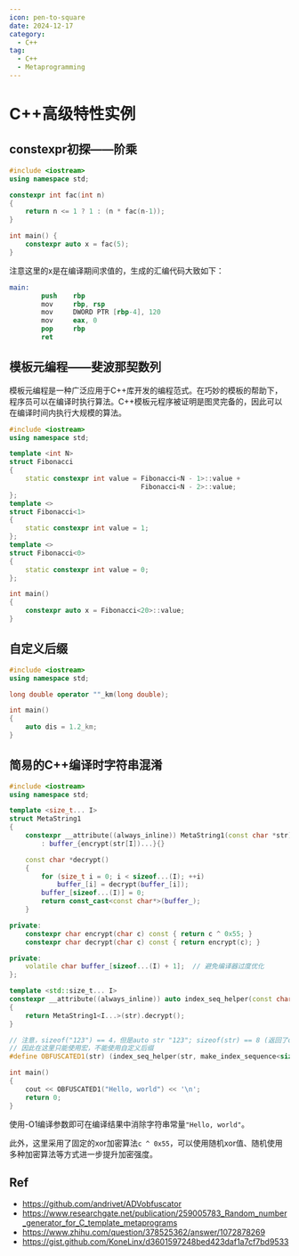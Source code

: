 ```yaml
---
icon: pen-to-square
date: 2024-12-17
category:
  - C++
tag:
  - C++
  - Metaprogramming
---
```


# C++高级特性实例

## constexpr初探——阶乘

```cpp
#include <iostream>
using namespace std;

constexpr int fac(int n)
{
    return n <= 1 ? 1 : (n * fac(n-1));
}

int main() {
    constexpr auto x = fac(5);
}
```

注意这里的x是在编译期间求值的，生成的汇编代码大致如下：

```s
main:
        push    rbp
        mov     rbp, rsp
        mov     DWORD PTR [rbp-4], 120
        mov     eax, 0
        pop     rbp
        ret
```

## 模板元编程——斐波那契数列

模板元编程是一种广泛应用于C++库开发的编程范式。在巧妙的模板的帮助下，程序员可以在编译时执行算法。C++模板元程序被证明是图灵完备的，因此可以在编译时间内执行大规模的算法。

```cpp
#include <iostream>
using namespace std;

template <int N>
struct Fibonacci
{
    static constexpr int value = Fibonacci<N - 1>::value +
                                 Fibonacci<N - 2>::value;
};
template <>
struct Fibonacci<1>
{
    static constexpr int value = 1;
};
template <>
struct Fibonacci<0>
{
    static constexpr int value = 0;
};

int main()
{
    constexpr auto x = Fibonacci<20>::value;
}
```

## 自定义后缀

```cpp
#include <iostream>
using namespace std;

long double operator ""_km(long double);

int main()
{
    auto dis = 1.2_km;
}
```

## 简易的C++编译时字符串混淆

```cpp
#include <iostream>
using namespace std;

template <size_t... I>
struct MetaString1
{
    constexpr __attribute((always_inline)) MetaString1(const char *str)
        : buffer_{encrypt(str[I])...}{}

    const char *decrypt()
    {
        for (size_t i = 0; i < sizeof...(I); ++i)
            buffer_[i] = decrypt(buffer_[i]);
        buffer_[sizeof...(I)] = 0;
        return const_cast<const char*>(buffer_);
    }

private:
    constexpr char encrypt(char c) const { return c ^ 0x55; }
    constexpr char decrypt(char c) const { return encrypt(c); }

private:
    volatile char buffer_[sizeof...(I) + 1];  // 避免编译器过度优化
};

template <std::size_t... I>
constexpr __attribute((always_inline)) auto index_seq_helper(const char *str, std::index_sequence<I...>)
{
    return MetaString1<I...>(str).decrypt();
}

// 注意，sizeof("123") == 4，但是auto str "123"; sizeof(str) == 8 (返回了const char*长度)
// 因此在这里只能使用宏，不能使用自定义后缀
#define OBFUSCATED1(str) (index_seq_helper(str, make_index_sequence<sizeof(str) - 1>{}))

int main()
{
    cout << OBFUSCATED1("Hello, world") << '\n';
    return 0;
}
```

使用-O1编译参数即可在编译结果中消除字符串常量`"Hello, world"`。

此外，这里采用了固定的xor加密算法`c ^ 0x55`，可以使用随机xor值、随机使用多种加密算法等方式进一步提升加密强度。



## Ref
- https://github.com/andrivet/ADVobfuscator
- https://www.researchgate.net/publication/259005783_Random_number_generator_for_C_template_metaprograms
- https://www.zhihu.com/question/378525362/answer/1072878269
- https://gist.github.com/KoneLinx/d3601597248bed423daf1a7cf7bd9533
